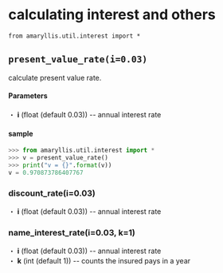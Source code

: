 # calculating interest and others
```
from amaryllis.util.interest import *
```

## ```present_value_rate(i=0.03)```
calculate present value rate.

#### Parameters
・ **i** (float (default 0.03)) -- annual interest rate

#### sample
```python
>>> from amaryllis.util.interest import *
>>> v = present_value_rate()
>>> print("v = {}".format(v))
v = 0.970873786407767
```


### discount_rate(i=0.03)
・ **i** (float (default 0.03)) -- annual interest rate


### name_interest_rate(i=0.03, k=1)
・ **i** (float (default 0.03)) -- annual interest rate  
・ **k** (int (default 1)) -- counts the insured pays in a year
